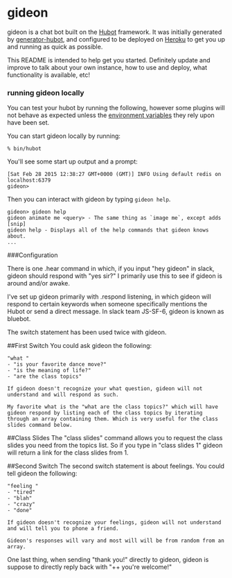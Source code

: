 # gideon

gideon is a chat bot built on the [Hubot][hubot] framework. It was
initially generated by [generator-hubot][generator-hubot], and configured to be
deployed on [Heroku][heroku] to get you up and running as quick as possible.

This README is intended to help get you started. Definitely update and improve
to talk about your own instance, how to use and deploy, what functionality is
available, etc!

[heroku]: http://www.heroku.com
[hubot]: http://hubot.github.com
[generator-hubot]: https://github.com/github/generator-hubot

### running gideon locally

You can test your hubot by running the following, however some plugins will not
behave as expected unless the [environment variables](#configuration) they rely
upon have been set.

You can start gideon locally by running:

    % bin/hubot

You'll see some start up output and a prompt:

    [Sat Feb 28 2015 12:38:27 GMT+0000 (GMT)] INFO Using default redis on localhost:6379
    gideon>

Then you can interact with gideon by typing `gideon help`.

    gideon> gideon help
    gideon animate me <query> - The same thing as `image me`, except adds [snip]
    gideon help - Displays all of the help commands that gideon knows about.
    ...

###Configuration

There is one .hear command in which, if you input "hey gideon" in slack, gideon should respond with "yes sir?" I primarily use this to see if gideon is around and/or awake.


I've set up gideon primarily with .respond listening, in which gideon will respond to certain keywords when someone specifically mentions the Hubot or send a direct message. In slack team JS-SF-6, gideon is known as bluebot.

The switch statement has been used twice with gideon. 

##First Switch
You could ask gideon the following:

    "what "
    - "is your favorite dance move?"
    - "is the meaning of life?"
    - "are the class topics"

    If gideon doesn't recognize your what question, gideon will not understand and will respond as such.

    My favorite what is the "what are the class topics?" which will have gideon respond by listing each of the class topics by iterating through an array containing them. Which is very useful for the class slides command below.

##Class Slides
The "class slides" command allows you to request the class slides you need from the topics list. So if you type in "class slides 1" gideon will return a link for the class slides from 1.

##Second Switch 
The second switch statement is about feelings. You could tell gideon the following:

    "feeling "
    - "tired"
    - "blah"
    - "crazy"
    - "done" 

    If gideon doesn't recognize your feelings, gideon will not understand and will tell you to phone a friend.

    Gideon's responses will vary and most will will be from random from an array.

One last thing, when sending "thank you!" directly to gideon, gideon is suppose to directly reply back with "++ you're welcome!"